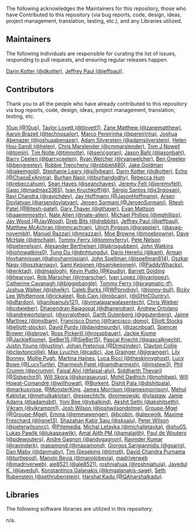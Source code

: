 The following acknowledges the Maintainers for this repository, those who have Contributed to this repository (via bug reports, code, design, ideas, project management, translation, testing, etc.), and any Libraries utilized.

## Maintainers

The following individuals are responsible for curating the list of issues, responding to pull requests, and ensuring regular releases happen.

[Darin Kotter (@dkotter)](https://github.com/dkotter), [Jeffrey Paul (@jeffpaul)](https://github.com/jeffpaul).

## Contributors

Thank you to all the people who have already contributed to this repository via bug reports, code, design, ideas, project management, translation, testing, etc.

[10up (@10up)](https://github.com/10up), [Taylor Lovett (@tlovett1)](https://github.com/tlovett1), [Zane Matthew (@zanematthew)](https://github.com/zanematthew), [Aaron Brazell (@technosailor)](https://github.com/technosailor), [Marco Pereirinha (@pereirinha)](https://github.com/pereirinha), [Joshua Abenazer (@joshuaabenazer)](https://github.com/joshuaabenazer), [Adam Silverstein (@adamsilverstein)](https://github.com/adamsilverstein), [Helen Hou-Sandí (@helen)](https://github.com/helen), [Chris Marslender (@cmmarslender)](https://github.com/cmmarslender), [Tom J Nowell (@tomjn)](https://github.com/tomjn), [Tim Nolte (@timnolte)](https://github.com/timnolte), [(@sericgoran)](https://github.com/sericgoran), [Jason Bahl (@jasonbahl)](https://github.com/jasonbahl), [Barry Ceelen (@barryceelen)](https://github.com/barryceelen), [Ryan Welcher (@ryanwelcher)](https://github.com/ryanwelcher), [Ben Greeley (@bengreeley)](https://github.com/bengreeley), [Robbie Trencheny (@robbiet480)](https://github.com/robbiet480), [Jake Goldman (@jakemgold)](https://github.com/jakemgold), [Stephanie Leary (@sillybean)](https://github.com/sillybean), [Darin Kotter (@dkotter)](https://github.com/dkotter), [Echo (@ChaosExAnima)](https://github.com/ChaosExAnima), [Burhan Nasir (@burhandodhy)](https://github.com/burhandodhy), [Rebecca Hum (@rebeccahum)](https://github.com/rebeccahum), [Sean Hayes (@seanchayes)](https://github.com/seanchayes), [Jeremy Felt (@jeremyfelt)](https://github.com/jeremyfelt), [Gago (@madmax3365)](https://github.com/madmax3365), [Ivan Kruchkoff(@)](https://github.com/ivankruchkoff), [Sérgio Santos (@s3rgiosan)](https://github.com/s3rgiosan), [Ravi Chandra (@ravichdev)](https://github.com/ravichdev), [Jay Hoffmann (@JasonHoffmann)](https://github.com/JasonHoffmann), [Arsen Dovlatyan (@arsendovlatyan)](https://github.com/arsendovlatyan), [Jeroen Sormani (@JeroenSormani)](https://github.com/JeroenSormani), [Ritesh Patel (@Ritesh-patel)](https://github.com/Ritesh-patel), [Gary Thayer (@gthayer)](https://github.com/gthayer), [Evan Mattson (@aaemnnosttv)](https://github.com/aaemnnosttv), [Nate Allen (@nate-allen)](https://github.com/nate-allen), [Michael Phillips (@mphillips)](https://github.com/mphillips), [Jay Wood (@JayWood)](https://github.com/JayWood), [Dreb Bits (@drebbits)](https://github.com/drebbits), [Jeffrey Paul (@jeffpaul)](https://github.com/jeffpaul), [Matthew McAchran (@mmcachran)](https://github.com/mmcachran), [Ulrich Pogson (@grappler)](https://github.com/grappler), [(@avag-novembit)](https://github.com/avag-novembit), [Manuel Razzari (@mrazzari)](https://github.com/mrazzari), [Moe Browne (@moebrowne)](https://github.com/moebrowne), [Dave McHale (@dmchale)](https://github.com/dmchale), [Tommy Ferry (@tommyferry)](https://github.com/tommyferry), [Pete Nelson (@petenelson)](https://github.com/petenelson), [Alexander Berthelsen (@lakrisgubben)](https://github.com/lakrisgubben), [John Watkins (@johnwatkins0)](https://github.com/johnwatkins0), [Tung Du (@dinhtungdu)](https://github.com/dinhtungdu), [Darío Hereñú (@kant)](https://github.com/kant), [Arman Hovhannisyan (@ahovhannissian)](https://github.com/ahovhannissian), [John Spellman (@jspellman814)](https://github.com/jspellman814), [Oszkar Nagy (@oszkarnagy)](https://github.com/oszkarnagy), [Sami Keijonen (@samikeijonen)](https://github.com/samikeijonen), [(@PaddyWhacks)](https://github.com/PaddyWhacks), [(@eriktad)](https://github.com/eriktad), [(@dmaslogh)](https://github.com/dmaslogh), [Kevin Pudlo (@Kpudlo)](https://github.com/Kpudlo), [Barrett Golding (@hearvox)](https://github.com/hearvox), [Rob Marscher (@rmarscher)](https://github.com/rmarscher), [Ivan Lopez (@ivanlopez)](https://github.com/ivanlopez), [Catherine Cavanagh (@biggiebangle)](https://github.com/biggiebangle), [Tommy Ferry (@pragmatic-tf)](https://github.com/pragmatic-tf), [Joshua Walker (@jshwlkr)](https://github.com/jshwlkr), [Caleb Burks (@WPprodigy)](https://github.com/WPprodigy), [(@jonny-bull)](https://github.com/jonny-bull), [Ricky Lee Whittemore (@rickalee)](https://github.com/rickalee), [Rob Cain (@robcain)](https://github.com/robcain), [(@j0HnC0untry)](https://github.com/j0HnC0untry), [(@dfardon)](https://github.com/dfardon), [(@anilpainuly121)](https://github.com/anilpainuly121), [(@vimalagarwalasentech)](https://github.com/vimalagarwalasentech), [Chris Wieber (@cdwieber)](https://github.com/cdwieber), [Dhanendran Rajagopal (@dhanendran)](https://github.com/dhanendran), [Andrew Ortolano (@andrewortolano)](https://github.com/andrewortolano), [(@xyralothep)](https://github.com/xyralothep), [Garth Gutenberg (@ggutenberg)](https://github.com/ggutenberg), [Jaime Martínez (@jmslbam)](https://github.com/jmslbam), [Francisco Domo (@francisco-domo)](https://github.com/francisco-domo), [Elliott Stocks (@elliott-stocks)](https://github.com/elliott-stocks), [David Purdy (@davidmpurdy)](https://github.com/davidmpurdy), [(@zacnboat)](https://github.com/zacnboat), [Spencer Brower (@sbrow)](https://github.com/sbrow), [Ross Pickerill (@rosspbauer)](https://github.com/rosspbauer), [Jackie Kjome (@JackieKjome)](https://github.com/JackieKjome), [SieBer15 (@SieBer15)](https://github.com/SieBer15), [Pascal Knecht (@pascalknecht)](https://github.com/pascalknecht), [Justin Young (@justiny)](https://github.com/justiny), [Johan Pretorius (@Drmzindec)](https://github.com/Drmzindec), [Clayton Collie (@claytoncollie)](https://github.com/claytoncollie), [Max Lyuchin (@cadic)](https://github.com/cadic), [Joe Grainger (@jjgrainger)](https://github.com/jjgrainger), [Lily Bonney](https://www.linkedin.com/in/lilybonney/), [Mollie Pugh](https://www.linkedin.com/in/molliepugh/), [Martina Haines](https://www.linkedin.com/in/martinahaines/), [Luca Ricci (@theskinnyghost)](https://github.com/theskinnyghost), [Lucy Bowe (@LucyTurtle)](https://github.com/LucyTurtle), [Dharmesh Patel (@iamdharmesh)](https://github.com/iamdharmesh), [(@jmstew3)](https://github.com/jmstew3), [Phil Crumm (@pcrumm)](https://github.com/pcrumm), [Faisal Alvi (@faisal-alvi)](https://github.com/faisal-alvi), [Siddharth Thevaril (@Sidsector9)](https://github.com/Sidsector9), [Will Skora (@skorasaurus)](https://github.com/skorasaurus), [Mohit Dadhich (@mohitwp)](https://github.com/mohitwp), [Will Howat-Comandré (@willhowat)](https://github.com/willhowat), [@Borkent](https://github.com/Borkent), [Dishit Pala (@dishitpala)](https://github.com/dishitpala), [@markusvisse](https://github.com/markusvisse), [@MonsterKing](https://github.com/MonsterKing), [James Morrison (@jamesmorrison)](https://github.com/jamesmorrison), [Mehul Kaklotar (@mehulkaklotar)](https://github.com/mehulkaklotar), [@espechtcfe](https://github.com/espechtcfe), [@romeowski](https://github.com/romeowski), [@vlastaw](https://github.com/vlastaw), [Jamie Adams (@jadamsbit)](https://github.com/jadamsbit), [Yoni Bee (@ybalkind)](https://github.com/ybalkind), [Akshit Sethi (@akshitsethi)](https://github.com/akshitsethi), [Vikram  (@vikrampm1)](https://github.com/vikrampm1), [Josh Wilson (@joshwilsondotme)](https://github.com/joshwilsondotme), [Groupe-Mgel (@Groupe-Mgel)](https://github.com/Groupe-Mgel), [Emma (@emmawenger)](https://github.com/emmawenger), [@bcobin](https://github.com/bcobin), [@alexwolk](https://github.com/alexwolk), [Maxime Freschard (@ligne13)](https://github.com/ligne13), [Shazahan Kabir Saju (@sksaju)](https://github.com/sksaju), [Peter Wilson (@peterwilsoncc)](https://github.com/peterwilsoncc), [@Pitemedia](https://github.com/Pitemedia), [Michal Letavka (@michalletavka)](https://github.com/michalletavka), [@shu05](https://github.com/shu05), [Lukas Pawlik (@lukaspawlik)](https://github.com/lukaspawlik), [Amal Ajith PM (@amalajith)](https://github.com/amalajith), [Paul de Wouters (@pdewouters)](https://github.com/pdewouters), [Andre Gagnon (@andygagnon)](https://github.com/andygagnon), [Ravinder Kumar (@ravinderk)](https://github.com/ravinderk), [mapamond (@mapamond)](https://github.com/mapamond), [Giorgos Sarigiannidis (@gsarig)](https://github.com/gsarig), [Dan Maby (@danmaby)](https://github.com/danmaby), [Tim Gieseking (@timstl)](https://github.com/timstl), [David Chandra Purnama (@turtlepod)](https://github.com/turtlepod), [Manolo Bevia (@manolobevia)](https://github.com/manolobevia), [madriverweb (@madriverweb)](https://github.com/madriverweb), [ale8521 (@ale8521)](https://github.com/ale8521), [roshniahuja (@roshniahuja)](https://github.com/roshniahuja), [Jayedul K. (@jayedul)](https://github.com/jayedul), [Konstantinos Galanakis (@kmgalanakis-sage)](https://github.com/kmgalanakis-sage), [Seth Rubenstein (@sethrubenstein)](https://github.com/sethrubenstein), [Harshal Kadu (@QAharshalkadu)](https://github.com/QAharshalkadu).

## Libraries

The following software libraries are utilized in this repository.

n/a.
